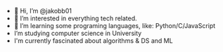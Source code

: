 - 👋 Hi, I’m @jakobb01
- 👀 I’m interested in everything tech related.
- 🌱 I’m learning some programing languages, like: Python/C/JavaScript
- I’m studying computer science in University
- I'm currently fascinated about algorithms & DS and ML


<!---
jakobb01/jakobb01 is a ✨ special ✨ repository because its `README.md` (this file) appears on your GitHub profile.
You can click the Preview link to take a look at your changes.
--->
